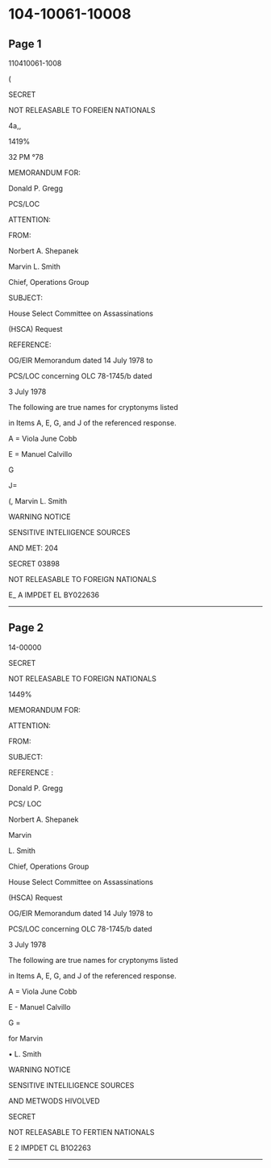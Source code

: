 # 104-10061-10008

## Page 1

110410061-1008

(

SECRET

NOT RELEASABLE TO FOREIEN NATIONALS

4a,,

1419%

32 PM °78

MEMORANDUM FOR:

Donald P. Gregg

PCS/LOC

ATTENTION:

FROM:

Norbert A. Shepanek

Marvin L. Smith

Chief, Operations Group

SUBJECT:

House Select Committee on Assassinations

(HSCA) Request

REFERENCE:

OG/EIR Memorandum dated 14 July 1978 to

PCS/LOC concerning OLC 78-1745/b dated

3 July 1978

The following are true names for cryptonyms listed

in Items A, E, G, and J of the referenced response.

A = Viola June Cobb

E = Manuel Calvillo

G

J=

(, Marvin L. Smith

WARNING NOTICE

SENSITIVE INTELIIGENCE SOURCES

AND MET: 204

SECRET 03898

NOT RELEASABLE TO FOREIGN NATIONALS

E_ A IMPDET EL BY022636

---

## Page 2

14-00000

SECRET

NOT RELEASABLE TO FOREIGN NATIONALS

1449%

MEMORANDUM FOR:

ATTENTION:

FROM:

SUBJECT:

REFERENCE :

Donald P. Gregg

PCS/ LOC

Norbert A. Shepanek

Marvin

L. Smith

Chief, Operations Group

House Select Committee on Assassinations

(HSCA) Request

OG/EIR Memorandum dated 14 July 1978 to

PCS/LOC concerning OLC 78-1745/b dated

3 July 1978

The following are true names for cryptonyms listed

in Items A, E, G, and J of the referenced response.

A = Viola June Cobb

E - Manuel Calvillo

G =

for Marvin

• L. Smith

WARNING NOTICE

SENSITIVE INTELILIGENCE SOURCES

AND METWODS HIVOLVED

SECRET

NOT RELEASABLE TO FERTIEN NATIONALS

E 2 IMPDET CL B1O2263

---

